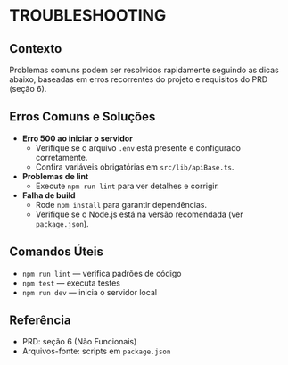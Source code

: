 # TROUBLESHOOTING

## Contexto

Problemas comuns podem ser resolvidos rapidamente seguindo as dicas abaixo, baseadas em erros recorrentes do projeto e requisitos do PRD (seção 6).

## Erros Comuns e Soluções
- **Erro 500 ao iniciar o servidor**
  - Verifique se o arquivo `.env` está presente e configurado corretamente.
  - Confira variáveis obrigatórias em `src/lib/apiBase.ts`.
- **Problemas de lint**
  - Execute `npm run lint` para ver detalhes e corrigir.
- **Falha de build**
  - Rode `npm install` para garantir dependências.
  - Verifique se o Node.js está na versão recomendada (ver `package.json`).

## Comandos Úteis
- `npm run lint` — verifica padrões de código
- `npm test` — executa testes
- `npm run dev` — inicia o servidor local

## Referência
- PRD: seção 6 (Não Funcionais)
- Arquivos-fonte: scripts em `package.json`
